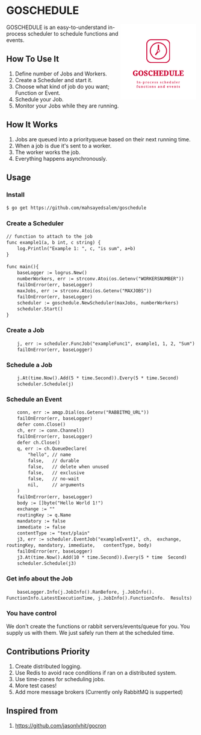 # GOSCHEDULE

<img src="assets/logo.jpg" align="right"
     alt="GOSCHEDULE by Salem" width="200" height="200">

GOSCHEDULE is an easy-to-understand in-process scheduler to schedule functions and events.
## How To Use It

1. Define number of Jobs and Workers.
2. Create a Scheduler and start it. 
3. Choose what kind of job do you want; Function or Event.
4. Schedule your Job. 
5. Monitor your Jobs while they are running.

## How It Works

1. Jobs are queued into a priorityqueue based on their next running time. 
2. When a job is due it's sent to a worker.
3. The worker works the job. 
4. Everything happens asynchronously.
## Usage

### Install

```sh
$ go get https://github.com/mahsayedsalem/goschedule
```

### Create a Scheduler

```
// function to attach to the job
func example1(a, b int, c string) {
	log.Println("Example 1: ", c, "is sum", a+b)
}

func main(){
    baseLogger := logrus.New()
    numberWorkers, err := strconv.Atoi(os.Getenv("WORKERSNUMBER"))
    failOnError(err, baseLogger)
    maxJobs, err := strconv.Atoi(os.Getenv("MAXJOBS"))
    failOnError(err, baseLogger)
    scheduler := goschedule.NewScheduler(maxJobs, numberWorkers)
    scheduler.Start()
}
```

### Create a Job
```
    j, err := scheduler.FuncJob("exampleFunc1", example1, 1, 2, "Sum")
    failOnError(err, baseLogger)
```

### Schedule a Job
```
    j.At(time.Now().Add(5 * time.Second)).Every(5 * time.Second)
    scheduler.Schedule(j)
```

### Schedule an Event
```
    conn, err := amqp.Dial(os.Getenv("RABBITMQ_URL"))
    failOnError(err, baseLogger)
    defer conn.Close()  
    ch, err := conn.Channel()
    failOnError(err, baseLogger)
    defer ch.Close()
    q, err := ch.QueueDeclare(
    	"hello", // name
    	false,   // durable
    	false,   // delete when unused
    	false,   // exclusive
    	false,   // no-wait
    	nil,     // arguments
    )
    failOnError(err, baseLogger)
    body := []byte("Hello World 1!")
    exchange := ""
    routingKey := q.Name
    mandatory := false
    immediate := false
    contentType := "text/plain" 
    j3, err := scheduler.EventJob("exampleEvent1", ch,  exchange, routingKey, mandatory, immediate,   contentType, body)
    failOnError(err, baseLogger)
    j3.At(time.Now().Add(10 * time.Second)).Every(5 * time  Second)
    scheduler.Schedule(j3)
```

### Get info about the Job

```
    baseLogger.Info(j.JobInfo().RanBefore, j.JobInfo(). FunctionInfo.LatestExecutionTime, j.JobInfo().FunctionInfo.  Results)
```

### You have control

We don't create the functions or rabbit servers/events/queue for you. You supply us with them. We just safely run them at the scheduled time. 

## Contributions Priority

1. Create distributed logging.
2. Use Redis to avoid race conditions if ran on a distributed system. 
3. Use time-zones for scheduling jobs.
4. More test cases!
5. Add more message brokers (Currently only RabbitMQ is supperted)

## Inspired from

1. https://github.com/jasonlvhit/gocron
